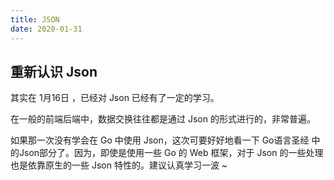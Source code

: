 ```yaml
---
title: JSON
date: 2020-01-31
---
```


## 重新认识 Json

其实在 1月16日 ，已经对 Json 已经有了一定的学习。

在一般的前端后端中，数据交换往往都是通过 Json 的形式进行的，非常普遍。

如果那一次没有学会在 Go 中使用 Json，这次可要好好地看一下 Go语言圣经 中的Json部分了。因为，即使是使用一些 Go 的 Web 框架，对于 Json 的一些处理也是依靠原生的一些 Json 特性的。建议认真学习一波 ~
